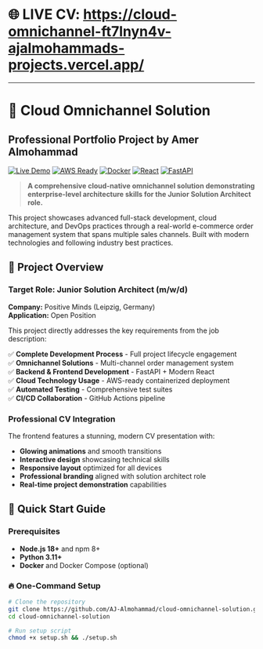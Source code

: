 # 🌐 **LIVE CV**: https://cloud-omnichannel-ft7lnyn4v-ajalmohammads-projects.vercel.app/

---

# 🚀 Cloud Omnichannel Solution

## Professional Portfolio Project by Amer Almohammad

[![Live Demo](https://img.shields.io/badge/Live%20Demo-Visit%20CV-blue?style=for-the-badge)](https://cloud-omnichannel-ft7lnyn4v-ajalmohammads-projects.vercel.app)
[![AWS Ready](https://img.shields.io/badge/AWS-Ready-orange.svg)](https://aws.amazon.com/)
[![Docker](https://img.shields.io/badge/Docker-Supported-blue.svg)](https://docker.com)
[![React](https://img.shields.io/badge/React-18-blue.svg)](https://reactjs.org/)
[![FastAPI](https://img.shields.io/badge/FastAPI-Latest-green.svg)](https://fastapi.tiangolo.com/)

> **A comprehensive cloud-native omnichannel solution demonstrating enterprise-level architecture skills for the Junior Solution Architect role.**

This project showcases advanced full-stack development, cloud architecture, and DevOps practices through a real-world e-commerce order management system that spans multiple sales channels. Built with modern technologies and following industry best practices.

## 🎯 Project Overview

### **Target Role: Junior Solution Architect (m/w/d)**
**Company:** Positive Minds (Leipzig, Germany)  
**Application:** Open Position

This project directly addresses the key requirements from the job description:

✅ **Complete Development Process** - Full project lifecycle engagement  
✅ **Omnichannel Solutions** - Multi-channel order management system  
✅ **Backend & Frontend Development** - FastAPI + Modern React  
✅ **Cloud Technology Usage** - AWS-ready containerized deployment  
✅ **Automated Testing** - Comprehensive test suites  
✅ **CI/CD Collaboration** - GitHub Actions pipeline  

### **Professional CV Integration**
The frontend features a stunning, modern CV presentation with:
- **Glowing animations** and smooth transitions
- **Interactive design** showcasing technical skills
- **Responsive layout** optimized for all devices  
- **Professional branding** aligned with solution architect role
- **Real-time project demonstration** capabilities

## 🚀 Quick Start Guide

### Prerequisites
- **Node.js 18+** and npm 8+
- **Python 3.11+** 
- **Docker** and Docker Compose (optional)

### 🔥 One-Command Setup
```bash
# Clone the repository
git clone https://github.com/AJ-Almohammad/cloud-omnichannel-solution.git
cd cloud-omnichannel-solution

# Run setup script
chmod +x setup.sh && ./setup.sh